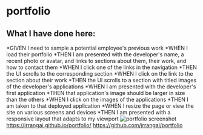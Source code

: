# portfolio
## What I have done here:
*GIVEN I need to sample a potential employee's previous work
*WHEN I load their portfolio
*THEN I am presented with the developer's name, a recent photo or avatar, and links to sections about them, their work, and how to contact them
*WHEN I click one of the links in the navigation
*THEN the UI scrolls to the corresponding section
*WHEN I click on the link to the section about their work
*THEN the UI scrolls to a section with titled images of the developer's applications
*WHEN I am presented with the developer's first application
*THEN that application's image should be larger in size than the others
*WHEN I click on the images of the applications
*THEN I am taken to that deployed application
*WHEN I resize the page or view the site on various screens and devices
*THEN I am presented with a responsive layout that adapts to my viewport 
![portfolio screenshot](https://user-images.githubusercontent.com/99766422/158101233-7729dc8e-5726-4595-a08b-efa6f48e3859.png)
https://jrrangai.github.io/portfolio/
https://github.com/jrrangai/portfolio
